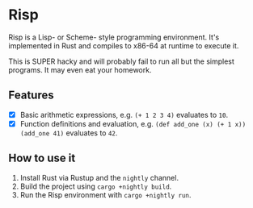 # Risp

Risp is a Lisp- or Scheme- style programming environment. It's implemented in Rust and compiles to x86-64 at runtime to execute it.

This is SUPER hacky and will probably fail to run all but the simplest programs. It may even eat your homework.

## Features

- [x] Basic arithmetic expressions, e.g. `(+ 1 2 3 4)` evaluates to `10`.
- [x] Function definitions and evaluation, e.g. `(def add_one (x) (+ 1 x)) (add_one 41)` evaluates to `42`.

## How to use it

1. Install Rust via Rustup and the `nightly` channel.
2. Build the project using `cargo +nightly build`.
3. Run the Risp environment with `cargo +nightly run`.
